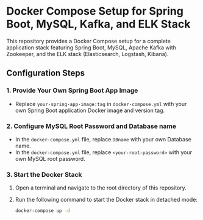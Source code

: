 # Docker Compose Setup for Spring Boot, MySQL, Kafka, and ELK Stack

This repository provides a Docker Compose setup for a complete application stack featuring Spring Boot, MySQL, Apache Kafka with Zookeeper, and the ELK stack (Elasticsearch, Logstash, Kibana).

## Configuration Steps

### 1. Provide Your Own Spring Boot App Image

- Replace `your-spring-app-image:tag` in `docker-compose.yml` with your own Spring Boot application Docker image and version tag.

### 2. Configure MySQL Root Password and Database name

- In the `docker-compose.yml` file, replace `DBname` with your own Database name.
- In the `docker-compose.yml` file, replace `<your-root-password>` with your own MySQL root password.

### 3. Start the Docker Stack

1. Open a terminal and navigate to the root directory of this repository.
2. Run the following command to start the Docker stack in detached mode:

   ```bash
   docker-compose up -d
